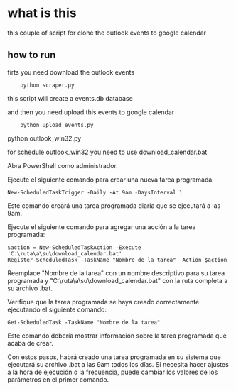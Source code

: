 # what is this

this couple of script for clone the outlook events to google calendar

## how to run

firts you need download the outlook events

```
    python scraper.py
```

this script will create a events.db database

and then you need upload this events to google calendar


```
    python upload_events.py
```

python outlook_win32.py


for schedule outlook_win32 you need to use download_calendar.bat

Abra PowerShell como administrador.

Ejecute el siguiente comando para crear una nueva tarea programada:

```
New-ScheduledTaskTrigger -Daily -At 9am -DaysInterval 1
```

Este comando creará una tarea programada diaria que se ejecutará a las 9am.

Ejecute el siguiente comando para agregar una acción a la tarea programada:

```
$action = New-ScheduledTaskAction -Execute 'C:\ruta\a\su\download_calendar.bat'
Register-ScheduledTask -TaskName "Nombre de la tarea" -Action $action
```

Reemplace "Nombre de la tarea" con un nombre descriptivo para su tarea programada y "C:\ruta\a\su\download_calendar.bat" con la ruta completa a su archivo .bat.

Verifique que la tarea programada se haya creado correctamente ejecutando el siguiente comando:

```
Get-ScheduledTask -TaskName "Nombre de la tarea"
```

Este comando debería mostrar información sobre la tarea programada que acaba de crear.

Con estos pasos, habrá creado una tarea programada en su sistema que ejecutará su archivo .bat a las 9am todos los días. Si necesita hacer ajustes a la hora de ejecución o la frecuencia, puede cambiar los valores de los parámetros en el primer comando.